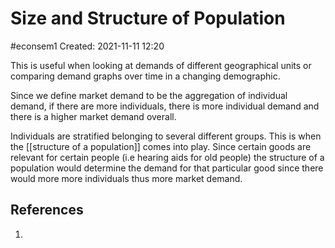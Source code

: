 # Size and Structure of Population
#econsem1
Created: 2021-11-11 12:20

This is useful when looking at demands of different geographical units or comparing demand graphs over time in a changing demographic.

Since we define market demand to be the aggregation of individual demand, if there are more individuals, there is more individual demand and there is a higher market demand overall.

Individuals are stratified belonging to several different groups. This is when the [[structure of a population]] comes into play. Since certain goods are relevant for certain people (i.e hearing aids for old people) the structure of a population would determine the demand for that particular good since there would more more individuals thus more market demand. 


## References
1. 